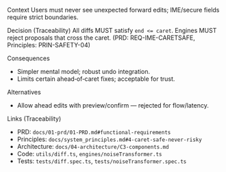 <!--══════════════════════════════════════════════════
  ╔══════════════════════════════════════════════════════╗
  ║  ░  A D R  —  C A R E T - S A F E   D I F F  ░░░░░░  ║
  ║                                                      ║
  ║                                                      ║
  ║                                                      ║
  ║                                                      ║
  ║           ╌╌  P L A C E H O L D E R  ╌╌              ║
  ║                                                      ║
  ║                                                      ║
  ║                                                      ║
  ║                                                      ║
  ╚══════════════════════════════════════════════════════╝
    • WHAT ▸ Never apply edits at/after the CARET
    • WHY  ▸ Avoid user surprise; maintain trust & flow
    • HOW  ▸ Guardrails in `utils/diff.ts`, engine checks
-->

Context
Users must never see unexpected forward edits; IME/secure fields require
strict boundaries.

Decision (Traceability)
All diffs MUST satisfy `end <= caret`. Engines MUST reject proposals that
cross the caret. (PRD: REQ-IME-CARETSAFE, Principles: PRIN-SAFETY-04)

Consequences

- Simpler mental model; robust undo integration.
- Limits certain ahead‑of‑caret fixes; acceptable for trust.

Alternatives

- Allow ahead edits with preview/confirm — rejected for flow/latency.

Links (Traceability)

- PRD: `docs/01-prd/01-PRD.md#functional-requirements`
- Principles: `docs/system_principles.md#4-caret-safe-never-risky`
- Architecture: `docs/04-architecture/C3-components.md`
- Code: `utils/diff.ts`, `engines/noiseTransformer.ts`
- Tests: `tests/diff.spec.ts`, `tests/noiseTransformer.spec.ts`
